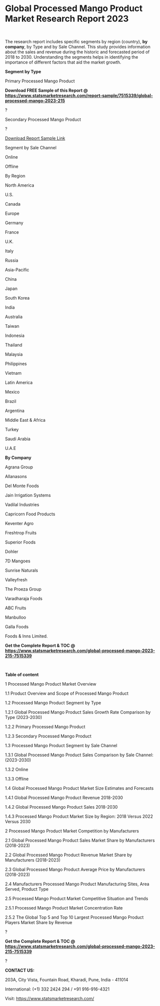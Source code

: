 <h1>Global Processed Mango Product Market Research Report 2023</h1><br/><p>The research report includes specific segments by region (country), <strong>by company</strong>, by Type and by Sale Channel. This study provides information about the sales and revenue during the historic and forecasted period of 2018 to 2030. Understanding the segments helps in identifying the importance of different factors that aid the market growth.</p>
 
 
 
 <p><strong>Segment by Type</strong></p>
 
 
 
 <p>Primary Processed Mango Product</p>
 
 
 
 <div><b>Download FREE Sample of this Report @ <a href="https://www.statsmarketresearch.com/download-free-sample/7515339/global-processed-mango-2023-215">https://www.statsmarketresearch.com/report-sample/7515339/global-processed-mango-2023-215</a></b></div>
 
 
 
 <p>? </p>
 
 
 
 <p>Secondary Processed Mango Product</p>
 
 
 
 <p>? </p>
 
 
 
 <p><a href="https://www.statsmarketresearch.com/download-free-sample/7515339/global-processed-mango-2023-215">Download Report Sample Link</a></p>
 
 
 
 <p>Segment by Sale Channel</p>
 
 
 
 <p>Online</p>
 
 
 
 <p>Offline</p>
 
 
 
 <p>By Region</p>
 
 
 
 <p>North America</p>
 
 
 
 <p>U.S.</p>
 
 
 
 <p>Canada</p>
 
 
 
 <p>Europe</p>
 
 
 
 <p>Germany</p>
 
 
 
 <p>France</p>
 
 
 
 <p>U.K.</p>
 
 
 
 <p>Italy</p>
 
 
 
 <p>Russia</p>
 
 
 
 <p>Asia-Pacific</p>
 
 
 
 <p>China</p>
 
 
 
 <p>Japan</p>
 
 
 
 <p>South Korea</p>
 
 
 
 <p>India</p>
 
 
 
 <p>Australia</p>
 
 
 
 <p>Taiwan</p>
 
 
 
 <p>Indonesia</p>
 
 
 
 <p>Thailand</p>
 
 
 
 <p>Malaysia</p>
 
 
 
 <p>Philippines</p>
 
 
 
 <p>Vietnam</p>
 
 
 
 <p>Latin America</p>
 
 
 
 <p>Mexico</p>
 
 
 
 <p>Brazil</p>
 
 
 
 <p>Argentina</p>
 
 
 
 <p>Middle East & Africa</p>
 
 
 
 <p>Turkey</p>
 
 
 
 <p>Saudi Arabia</p>
 
 
 
 <p>U.A.E</p>
 
 
 
 <p><strong>By Company</strong></p>
 
 
 
 <p>Agrana Group</p>
 
 
 
 <p>Allanasons</p>
 
 
 
 <p>Del Monte Foods</p>
 
 
 
 <p>Jain Irrigation Systems</p>
 
 
 
 <p>Vadilal Industries</p>
 
 
 
 <p>Capricorn Food Products</p>
 
 
 
 <p>Keventer Agro</p>
 
 
 
 <p>Freshtrop Fruits</p>
 
 
 
 <p>Superior Foods</p>
 
 
 
 <p>Dohler</p>
 
 
 
 <p>7D Mangoes</p>
 
 
 
 <p>Sunrise Naturals</p>
 
 
 
 <p>Valleyfresh</p>
 
 
 
 <p>The Proeza Group</p>
 
 
 
 <p>Varadharaja Foods</p>
 
 
 
 <p>ABC Fruits</p>
 
 
 
 <p>Manbulloo</p>
 
 
 
 <p>Galla Foods</p>
 
 
 
 <p>Foods & Inns Limited.</p>
 
 
 
 <div><b>Get the Complete Report & TOC @ <a href="https://www.statsmarketresearch.com/global-processed-mango-2023-215-7515339">https://www.statsmarketresearch.com/global-processed-mango-2023-215-7515339</a></b></div>
 
 
 
 <p><br />
 
 <b>Table of content</b></p>
 
 
 
 <p>1 Processed Mango Product Market Overview<br />
 
 1.1 Product Overview and Scope of Processed Mango Product<br />
 
 1.2 Processed Mango Product Segment by Type<br />
 
 1.2.1 Global Processed Mango Product Sales Growth Rate Comparison by Type (2023-2030)<br />
 
 1.2.2 Primary Processed Mango Product<br />
 
 1.2.3 Secondary Processed Mango Product<br />
 
 1.3 Processed Mango Product Segment by Sale Channel<br />
 
 1.3.1 Global Processed Mango Product Sales Comparison by Sale Channel: (2023-2030)<br />
 
 1.3.2 Online<br />
 
 1.3.3 Offline<br />
 
 1.4 Global Processed Mango Product Market Size Estimates and Forecasts<br />
 
 1.4.1 Global Processed Mango Product Revenue 2018-2030<br />
 
 1.4.2 Global Processed Mango Product Sales 2018-2030<br />
 
 1.4.3 Processed Mango Product Market Size by Region: 2018 Versus 2022 Versus 2030<br />
 
 2 Processed Mango Product Market Competition by Manufacturers<br />
 
 2.1 Global Processed Mango Product Sales Market Share by Manufacturers (2018-2023)<br />
 
 2.2 Global Processed Mango Product Revenue Market Share by Manufacturers (2018-2023)<br />
 
 2.3 Global Processed Mango Product Average Price by Manufacturers (2018-2023)<br />
 
 2.4 Manufacturers Processed Mango Product Manufacturing Sites, Area Served, Product Type<br />
 
 2.5 Processed Mango Product Market Competitive Situation and Trends<br />
 
 2.5.1 Processed Mango Product Market Concentration Rate<br />
 
 2.5.2 The Global Top 5 and Top 10 Largest Processed Mango Product Players Market Share by Revenue<br />
 
 ? </p>
 
 
 
 <div><b>Get the Complete Report & TOC @ <a href="https://www.statsmarketresearch.com/global-processed-mango-2023-215-7515339">https://www.statsmarketresearch.com/global-processed-mango-2023-215-7515339</a></b></div>
 
 
 
 <p>? </p>
 
 
 
 <p><b>CONTACT US:</b><br />
 
 203A, City Vista, Fountain Road, Kharadi, Pune, India - 411014<br />
 
 International: (+1) 332 2424 294 / +91 916-916-4321<br />
 
 Visit: <a href="https://www.statsmarketresearch.com/">https://www.statsmarketresearch.com/</a></p>